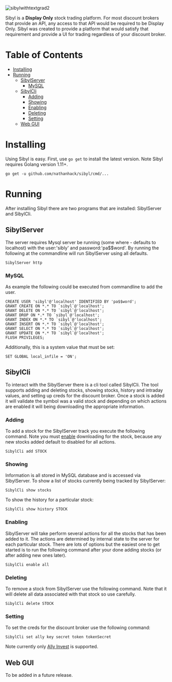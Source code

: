 ![sibylwithtextgrad2](https://user-images.githubusercontent.com/9204400/49330993-96c7a080-f564-11e8-9285-069ebb91d06c.png)

Sibyl is a **Display Only** stock trading platform. For most discount brokers that provide an API, any access to that API would be required to be Display Only.  Sibyl was created to provide a platform that would satisfy that requirement and provide a UI for trading regardless of your discount broker.

# Table of Contents

- [Installing](#installing)
- [Running](#running)
  - [SibylServer](#sibylserver)
    * [MySQL](#mysql)
  - [SibylCli](#sibylcli)
    * [Adding](#adding)
    * [Showing](#showing)
    * [Enabling](#enabling)
    * [Deleting](#deleting)
    * [Setting](#setting)
  - [Web GUI](#web-gui)

# Installing
Using Sibyl is easy. First, use `go get` to install the latest version.  Note Sibyl requires Golang version 1.11+.

    go get -u github.com/nathanhack/sibyl/cmd/...

# Running
After installing Sibyl there are two programs that are installed: SibylServer and SibylCli.

## SibylServer
The server requires Mysql server be running (some where - defaults to localhost) with the user:'sibly' and password:'pa$$word'.
By running the following at the commandline will run SibylServer using all defaults.

    SibylServer http

### MySQL
As example the following could be executed from commandline to add the user.

    CREATE USER 'sibyl'@'localhost' IDENTIFIED BY 'pa$$word';
    GRANT CREATE ON *.* TO `sibyl`@'localhost';
    GRANT DELETE ON *.* TO `sibyl`@'localhost';
    GRANT DROP ON *.* TO `sibyl`@'localhost';
    GRANT INDEX ON *.* TO `sibyl`@'localhost';
    GRANT INSERT ON *.* TO `sibyl`@'localhost';
    GRANT SELECT ON *.* TO `sibyl`@'localhost';
    GRANT UPDATE ON *.* TO `sibyl`@'localhost';
    FLUSH PRIVILEGES;

Additionally, this is a system value that must be set:

    SET GLOBAL local_infile = 'ON';

## SibylCli
To interact with the SibylServer there is a cli tool called SibylCli. The tool supports adding and deleting stocks, showing stocks, history and intraday values, and setting up creds for the discount broker.  Once a stock is added it will validate the symbol was a valid stock and depending on which actions are enabled it will being downloading the appropriate information.

### Adding
To add a stock for the SibylServer track you execute the following command. Note you must [enable](#enabling) downloading for the stock, because any new stocks added default to disabled for all actions.

    SibylCli add STOCK

### Showing
Information is all stored in MySQL database and is accessed via SibylServer.
To show a list of stocks currently being tracked by SibylServer:

    SibylCli show stocks

To show the history for a particular stock:

    SibylCli show history STOCK

### Enabling
SibylServer will take perform several actions for all the stocks that has been added to it.  The actions are determined by internal state to the server for each particular stock.  There are lots of options but the easiest one to get started is to run the following command after your done adding stocks (or after adding new ones later).

    SibylCli enable all

### Deleting
To remove a stock from SibylServer use the following command. Note that it will delete all data associated with that stock so use carefully.

    SibylCli delete STOCK

### Setting
To set the creds for the discount broker use the following command:

    SibylCli set ally key secret token tokenSecret
    
Note currently only [Ally Invest](https://www.ally.com/invest/) is supported.

## Web GUI
To be added in a future release.
